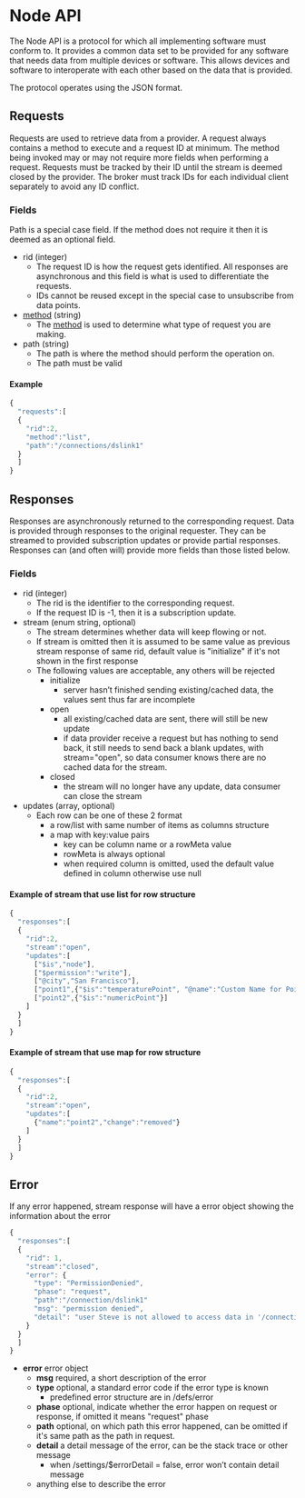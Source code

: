 # Node API

The Node API is a protocol for which all implementing software must conform to. It provides a common
data set to be provided for any software that needs data from multiple devices or software. This
allows devices and software to interoperate with each other based on the data that is provided.

The protocol operates using the JSON format.

## Requests

Requests are used to retrieve data from a provider. A request always contains a method to execute
and a request ID at minimum. The method being invoked may or may not require more fields when
performing a request. Requests must be tracked by their ID until the stream is deemed closed by the
provider. The broker must track IDs for each individual client separately to avoid any ID conflict.

### Fields

Path is a special case field. If the method does not require it then it is deemed as an optional
field.

- rid (integer)
  - The request ID is how the request gets identified. All responses are asynchronous and this field
  is what is used to differentiate the requests.
  - IDs cannot be reused except in the special case to unsubscribe from data points.
- [method](methods) (string)
  - The [method](methods) is used to determine what type of request you are making.
- path (string)
  - The path is where the method should perform the operation on.
  - The path must be valid

#### Example
```javascript
{
  "requests":[
  {
    "rid":2,
    "method":"list",
    "path":"/connections/dslink1"
  }
  ]
}
```

## Responses

Responses are asynchronously returned to the corresponding request. Data is provided through
responses to the original requester. They can be streamed to provided subscription updates or provide
partial responses. Responses can (and often will) provide more fields than those listed below.

### Fields

- rid (integer)
  - The rid is the identifier to the corresponding request.
  - If the request ID is -1, then it is a subscription update.
- stream (enum string, optional)
  - The stream determines whether data will keep flowing or not.
  - If stream is omitted then it is assumed to be same value as previous stream response of same rid, default value is "initialize" if it's not shown in the first response
  - The following values are acceptable, any others will be rejected
      - initialize
          - server hasn’t finished sending existing/cached data, the values sent thus far are incomplete
      - open
          - all existing/cached data are sent, there will still be new update
          - if data provider receive a request but has nothing to send back, it still needs to send back a blank updates, with stream="open", so data consumer knows there are no cached data for the stream.
      - closed
          - the stream will no longer have any update, data consumer can close the stream
- updates (array, optional)
  - Each row can be one of these 2 format
    - a row/list with same number of items as columns structure
    - a map with key:value pairs
      - key can be column name or a rowMeta value
      - rowMeta is always optional
      - when required column is omitted, used the default value defined in column otherwise use null

#### Example of stream that use list for row structure
```javascript
{
  "responses":[
  {
    "rid":2,
    "stream":"open",
    "updates":[
      ["$is","node"],
      ["$permission":"write"],
      ["@city","San Francisco"],
      ["point1",{"$is":"temperaturePoint", "@name":"Custom Name for Point1"}],
      ["point2",{"$is":"numericPoint"}]
    ]
  }
  ]
}
```
#### Example of stream that use map for row structure
```javascript
{
  "responses":[
  {
    "rid":2,
    "stream":"open",
    "updates":[
      {"name":"point2","change":"removed"}
    ]
  }
  ]
}
```

## Error
If any error happened, stream response will have a error object showing the information about the error
```javascript
{
  "responses":[
  {
    "rid": 1,
    "stream":"closed",
    "error": {
      "type": "PermissionDenied",
      "phase": "request",
      "path":"/connection/dslink1"
      "msg": "permission denied",
      "detail": "user Steve is not allowed to access data in '/connection/dslink1'"
    }
  }
  ]
}
```


 - **error** error object
   - **msg**  required, a short description of the error
   - **type**  optional, a standard error code if the error type is known
     - predefined error structure are in /defs/error
   - **phase**  optional, indicate whether the error happen on request or response, if omitted it means "request" phase
   - **path**  optional, on which path this error happened, can be omitted if it's same path as the path in request.
   - **detail**  a detail message of the error, can be the stack trace or other message
     - when /settings/$errorDetail = false, error won’t contain detail message
   - anything else to describe the error
